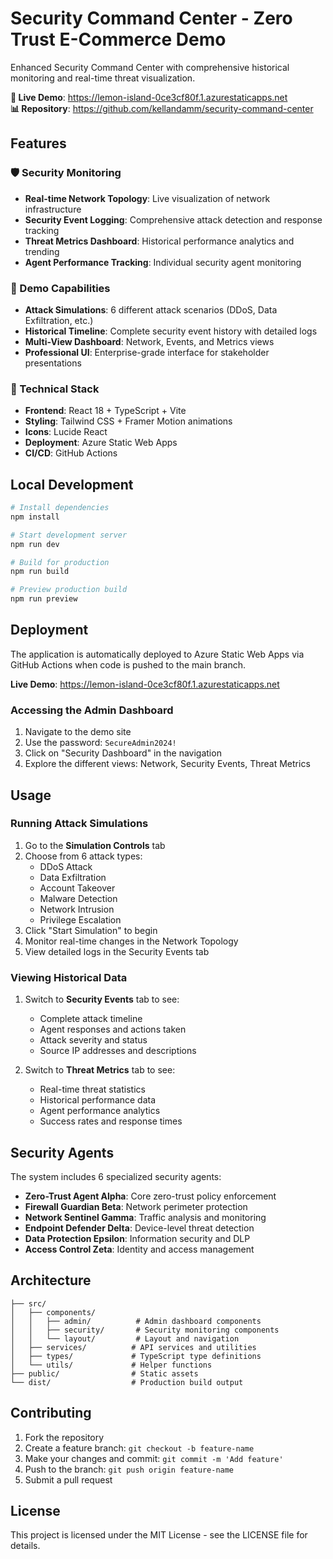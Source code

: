 # Security Command Center - Zero Trust E-Commerce Demo

Enhanced Security Command Center with comprehensive historical monitoring and real-time threat visualization.

**🚀 Live Demo**: https://lemon-island-0ce3cf80f.1.azurestaticapps.net  
**📊 Repository**: https://github.com/kellandamm/security-command-center

## Features

### 🛡️ Security Monitoring
- **Real-time Network Topology**: Live visualization of network infrastructure
- **Security Event Logging**: Comprehensive attack detection and response tracking
- **Threat Metrics Dashboard**: Historical performance analytics and trending
- **Agent Performance Tracking**: Individual security agent monitoring

### 🎯 Demo Capabilities
- **Attack Simulations**: 6 different attack scenarios (DDoS, Data Exfiltration, etc.)
- **Historical Timeline**: Complete security event history with detailed logs
- **Multi-View Dashboard**: Network, Events, and Metrics views
- **Professional UI**: Enterprise-grade interface for stakeholder presentations

### 🔧 Technical Stack
- **Frontend**: React 18 + TypeScript + Vite
- **Styling**: Tailwind CSS + Framer Motion animations
- **Icons**: Lucide React
- **Deployment**: Azure Static Web Apps
- **CI/CD**: GitHub Actions

## Local Development

```bash
# Install dependencies
npm install

# Start development server
npm run dev

# Build for production
npm run build

# Preview production build
npm run preview
```

## Deployment

The application is automatically deployed to Azure Static Web Apps via GitHub Actions when code is pushed to the main branch.

**Live Demo**: https://lemon-island-0ce3cf80f.1.azurestaticapps.net

### Accessing the Admin Dashboard

1. Navigate to the demo site
2. Use the password: `SecureAdmin2024!`
3. Click on "Security Dashboard" in the navigation
4. Explore the different views: Network, Security Events, Threat Metrics

## Usage

### Running Attack Simulations

1. Go to the **Simulation Controls** tab
2. Choose from 6 attack types:
   - DDoS Attack
   - Data Exfiltration  
   - Account Takeover
   - Malware Detection
   - Network Intrusion
   - Privilege Escalation
3. Click "Start Simulation" to begin
4. Monitor real-time changes in the Network Topology
5. View detailed logs in the Security Events tab

### Viewing Historical Data

1. Switch to **Security Events** tab to see:
   - Complete attack timeline
   - Agent responses and actions taken
   - Attack severity and status
   - Source IP addresses and descriptions

2. Switch to **Threat Metrics** tab to see:
   - Real-time threat statistics
   - Historical performance data
   - Agent performance analytics
   - Success rates and response times

## Security Agents

The system includes 6 specialized security agents:

- **Zero-Trust Agent Alpha**: Core zero-trust policy enforcement
- **Firewall Guardian Beta**: Network perimeter protection  
- **Network Sentinel Gamma**: Traffic analysis and monitoring
- **Endpoint Defender Delta**: Device-level threat detection
- **Data Protection Epsilon**: Information security and DLP
- **Access Control Zeta**: Identity and access management

## Architecture

```
├── src/
│   ├── components/
│   │   ├── admin/          # Admin dashboard components
│   │   ├── security/       # Security monitoring components
│   │   └── layout/         # Layout and navigation
│   ├── services/          # API services and utilities
│   ├── types/             # TypeScript type definitions
│   └── utils/             # Helper functions
├── public/                # Static assets
└── dist/                  # Production build output
```

## Contributing

1. Fork the repository
2. Create a feature branch: `git checkout -b feature-name`
3. Make your changes and commit: `git commit -m 'Add feature'`
4. Push to the branch: `git push origin feature-name`
5. Submit a pull request

## License

This project is licensed under the MIT License - see the LICENSE file for details.
